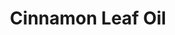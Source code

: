 ---
name: Cinnamon Leaf Oil
title: Cinnamon Leaf Oil
details:
  - detail:
      key: "Brand"
      value: "Natural Aroma"
  - detail:
      key: "Flash Point"
      value: "94 deg C"
  - detail:
      key: "Refractive Index"
      value: "1.5220 to 1.5420 (at 20 deg C)"
  - detail:
      key: "Optical Rotation"
      value: "3 deg to 2 deg (at 20 deg C)"
  - detail:
      key: "Shelf Life"
      value: "24 months"
  - detail:
      key: "Specific Gravity"
      value: "1.030 to 1.050 (at 20 deg C)"
  - detail:
      key: "CAS Number"
      value: "8015-91-6"
  - detail:
      key: "Botanical Name"
      value: "Cinnamomum zeylanicum"
  - detail:
      key: "Packaging Size"
      value: "5, 25, 200 Kg"
  - detail:
      key: "Storage"
      value: "Keep in a tightly closed container placed in cool and dry place, away from light."
  - detail:
      key: "Solubility"
      value: "Insoluble in water"
  - detail:
      key: "Taste"
      value: "Sweet, Spicy, Peppery"
  - detail:
      key: "FEMA No"
      value: "2291"
  - detail:
      key: "EINECS No"
      value: "283-479-0"
  - detail:
      key: "CAS No"
      value: "8015-91-6"
  - detail:
      key: "Packaging Type"
      value: "Can, Barrel"
  - detail:
      key: "Physical State"
      value: "Liquid"
showOnHome: false
thumbnail: https://5.imimg.com/data5/SELLER/Default/2021/12/NW/NZ/EC/3823480/cinnamon-leaf-oil-500x500.jpg
productImages:
  - ""
category: reconstituted oil
---